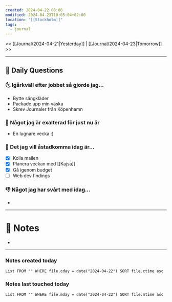 ```yaml
---
created: 2024-04-22 08:08
modified: 2024-04-23T10:05:04+02:00
location: "[[Stockholm]]"
tags:
  - journal
---
```


<< [[Journal/2024-04-21|Yesterday]] | [[Journal/2024-04-23|Tomorrow]] >>

---

## 📅 Daily Questions

### 🌜 Igårkväll efter jobbet så gjorde jag...

- Bytte sängkläder
- Packade upp min väska
- Skrev Journaler från Köpenhamn

### 🙌 Något jag är exalterad för just nu är

- En lugnare vecka :)

### 🚀 Det jag vill åstadkomma idag är...


- [x] Kolla mailen
- [x] Planera veckan med [[Kajsa]]
- [x] Gå igenom budget
- [ ] Web dev findings

### 👎 Något jag har svårt med idag...

-

---

# 📝 Notes

-

---

### Notes created today

```dataview
List FROM "" WHERE file.cday = date("2024-04-22") SORT file.ctime asc
```

### Notes last touched today

```dataview
List FROM "" WHERE file.mday = date("2024-04-22") SORT file.mtime asc
```
